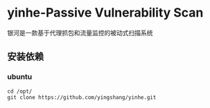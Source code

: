 # yinhe-Passive Vulnerability Scan

银河是一款基于代理抓包和流量监控的被动式扫描系统
## 安装依赖
### ubuntu

```
cd /opt/
git clone https://github.com/yingshang/yinhe.git
```
